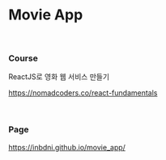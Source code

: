 # Movie App

<br>

### Course

ReactJS로 영화 웹 서비스 만들기

https://nomadcoders.co/react-fundamentals

<br>

### Page
https://inbdni.github.io/movie_app/
